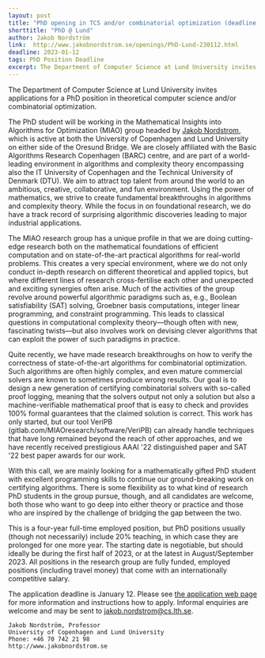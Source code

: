 ```yaml
---
layout: post
title: "PhD opening in TCS and/or combinatorial optimization (deadline January 12)"
shorttitle: "PhD @ Lund"
author: Jakob Nordström
link:  http://www.jakobnordstrom.se/openings/PhD-Lund-230112.html
deadline: 2023-01-12
tags: PhD Position Deadline
excerpt: The Department of Computer Science at Lund University invites applications for a PhD position in theoretical computer science and/or combinatorial optimization.
---
```


The Department of Computer Science at Lund University invites applications for a PhD position in theoretical computer science and/or combinatorial optimization.
 
The PhD student will be working in the Mathematical Insights into Algorithms for Optimization (MIAO) group headed by [Jakob Nordstrom](https://www.jakobnordstrom.se), which is active at both the University of Copenhagen and Lund University on either side of the Oresund Bridge. We are closely affiliated with the Basic Algorithms Research Copenhagen (BARC) centre, and are part of a world-leading environment in algorithms and complexity theory encompassing also the IT University of Copenhagen and the Technical University of Denmark (DTU). We aim to attract top talent from around the world to an ambitious, creative, collaborative, and fun environment. Using the power of mathematics, we strive to create fundamental breakthroughs in algorithms and complexity theory. While the focus in on foundational research, we do have a track record of surprising algorithmic discoveries leading to major industrial applications.
 
The MIAO research group has a unique profile in that we are doing cutting-edge research both on the mathematical foundations of efficient computation and on state-of-the-art practical algorithms for real-world problems. This creates a very special environment, where we do not only conduct in-depth research on different theoretical and applied topics, but where different lines of research cross-fertilise each other and unexpected and exciting synergies often arise. Much of the activities of the group revolve around powerful algorithmic paradigms such as, e.g., Boolean satisfiability (SAT) solving, Groebner basis computations, integer linear programming, and constraint programming. This leads to classical questions in computational complexity theory—though often with new, fascinating twists—but also involves work on devising clever algorithms that can exploit the power of such paradigms in practice.
 
Quite recently, we have made research breakthroughs on how to verify the correctness of state-of-the-art algorithms for combinatorial optimization. Such algorithms are often highly complex, and even mature commercial solvers are known to sometimes produce wrong results. Our goal is to design a new generation of certifying combinatorial solvers with so-called proof logging, meaning that the solvers output not only a solution but also a machine-verifiable mathematical proof that is easy to check and provides 100% formal guarantees that the claimed solution is correct. This work has only started, but our tool VeriPB (gitlab.com/MIAOresearch/software/VeriPB) can already handle techniques that have long remained beyond the reach of other approaches, and we have recently received prestigious AAAI '22 distinguished paper and SAT '22 best paper awards for our work.
 
With this call, we are mainly looking for a mathematically gifted PhD student with excellent programming skills to continue our ground-breaking work on certifying algorithms. There is some flexibility as to what kind of research PhD students in the group pursue, though, and all candidates are welcome, both those who want to go deep into either theory or practice and those who are inspired by the challenge of bridging the gap between the two.
 
This is a four-year full-time employed position, but PhD positions usually (though not necessarily) include 20% teaching, in which case they are prolonged for one more year. The starting date is negotiable, but should ideally be during the first half of 2023, or at the latest in August/September 2023. All positions in the research group are fully funded, employed positions (including travel money) that come with an internationally competitive salary.
 
The application deadline is January 12. Please see [the application web page](http://www.jakobnordstrom.se/openings/PhD-Lund-230112.html) for more information and instructions how to apply. Informal enquiries are welcome and may be sent to jakob.nordstrom@cs.lth.se.
 
 
    Jakob Nordström, Professor
    University of Copenhagen and Lund University
    Phone: +46 70 742 21 98
    http://www.jakobnordstrom.se